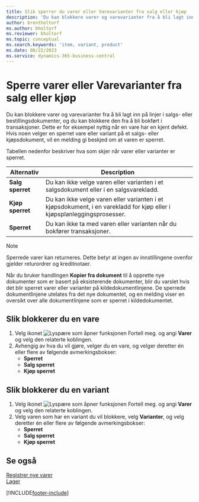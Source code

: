 ```yaml
---
title: Slik sperrer du varer eller Varevarianter fra salg eller kjøp
description: 'Du kan blokkere varer og varevarianter fra å bli lagt inn på linjer i salgs- eller bestillingsdokumenter, og du kan blokkere den fra å bli bokført i en transaksjon.'
author: brentholtorf
ms.author: bholtorf
ms.reviewer: bholtorf
ms.topic: conceptual
ms.search.keywords: 'item, variant, product'
ms.date: 08/22/2023
ms.service: dynamics-365-business-central
---
```

# <a name="block-items-or-item-variants-from-sales-or-purchasing"></a>Sperre varer eller Varevarianter fra salg eller kjøp

Du kan blokkere varer og varevarianter fra å bli lagt inn på linjer i salgs- eller bestillingsdokumenter, og du kan blokkere den fra å bli bokført i transaksjoner. Dette er for eksempel nyttig når en vare har en kjent defekt. Hvis noen velger en sperret vare eller variant på et salgs- eller kjøpsdokument, vil en melding gi beskjed om at varen er sperret.

Tabellen nedenfor beskriver hva som skjer når varer eller varianter er sperret.  

|Alternativ|Description|  
|--------------------|------------|  
|**Salg sperret**|Du kan ikke velge varen eller varianten i et salgsdokument eller i en salgsvarekladd.|  
|**Kjøp sperret**|Du kan ikke velge varen eller varianten i et kjøpsdokument, i en varekladd for kjøp eller i kjøpsplanleggingsprosesser.|  
|**Sperret**|Du kan ikke ta med varen eller varianten når du bokfører transaksjoner.|  

> [!NOTE]
> Sperrede varer kan returneres. Dette betyr at ingen av innstillingene ovenfor gjelder returordrer og kreditnotaer.

Når du bruker handlingen **Kopier fra dokument** til å opprette nye dokumenter som er basert på eksisterende dokumenter, blir du varslet hvis det blir sperret varer eller varianter på kildedokumentlinjene. De sperrede dokumentlinjene utelates fra det nye dokumentet, og en melding viser en oversikt over alle dokumentlinjene som er sperret i kildedokumentet.

## <a name="to-block-an-item"></a>Slik blokkerer du en vare

1. Velg ikonet ![Lyspære som åpner funksjonen Fortell meg.](media/ui-search/search_small.png "Fortell hva du vil gjøre") og angi **Varer** og velg den relaterte koblingen.  
2. Avhengig av hva du vil gjøre, velger du en vare, og velger deretter én eller flere av følgende avmerkingsbokser:
    * **Sperret**
    * **Salg sperret**
    * **Kjøp sperret**  

## <a name="to-block-an-item-variant"></a>Slik blokkerer du en variant

1. Velg ikonet ![Lyspære som åpner funksjonen Fortell meg.](media/ui-search/search_small.png "Fortell hva du vil gjøre") og angi **Varer** og velg den relaterte koblingen.  
2. Velg varen som har en variant du vil blokkere, velg **Varianter**, og velg deretter én eller flere av følgende avmerkingsbokser:  
    * **Sperret**
    * **Salg sperret**
    * **Kjøp sperret**

## <a name="see-also"></a>Se også

[Registrer nye varer](inventory-how-register-new-items.md)  
[Lager](inventory-manage-inventory.md)  

[!INCLUDE[footer-include](includes/footer-banner.md)]
